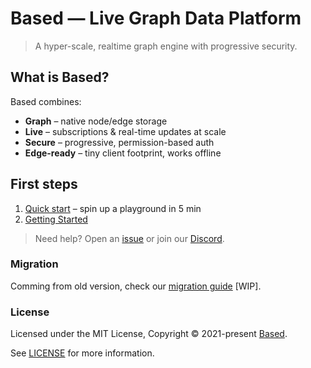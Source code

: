 # Based — Live Graph Data Platform

> A hyper-scale, realtime graph engine with progressive security.

## What is Based?

Based combines:

- **Graph** – native node/edge storage
- **Live** – subscriptions & real-time updates at scale
- **Secure** – progressive, permission-based auth
- **Edge-ready** – tiny client footprint, works offline

## First steps

1. [Quick start](/quick-start) – spin up a playground in 5 min
2. [Getting Started](/db/getting-started)

> Need help? Open an [issue](https://github.com/atelier-saulx/based/issues) or join our [Discord](https://discord.com/channels/1062656194960953384/1086242106999308298).

### Migration

Comming from old version, check our [migration guide](/migration.md) [WIP].

### License

Licensed under the MIT License, Copyright © 2021-present [Based](https://www.based.io/).

See [LICENSE](./LICENSE) for more information.

